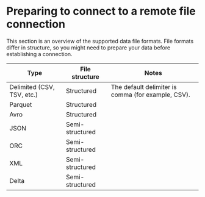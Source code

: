 # Preparing to connect to a remote file connection

This section is an overview of the supported data file formats. File formats differ in structure, so you might need to prepare your data before establishing a connection.&#x20;

| Type                       | File structure  | Notes                                              |
| -------------------------- | --------------- | -------------------------------------------------- |
| Delimited (CSV, TSV, etc.) | Structured      | The default delimiter is comma (for example, CSV). |
| Parquet                    | Structured      |                                                    |
| Avro                       | Structured      |                                                    |
| JSON                       | Semi-structured |                                                    |
| ORC                        | Semi-structured |                                                    |
| XML                        | Semi-structured |                                                    |
| Delta                      | Semi-structured |                                                    |

####
